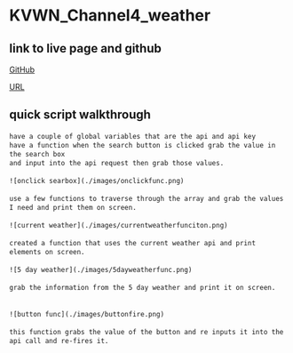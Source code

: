 # KVWN_Channel4_weather

## link to live page and github

[GitHub](https://github.com/Matt1cheney/KVWN_Channel4_weather)

[URL](https://matt1cheney.github.io/KVWN_Channel4_weather/)

## quick script walkthrough
    have a couple of global variables that are the api and api key
    have a function when the search button is clicked grab the value in the search box 
    and input into the api request then grab those values.

    ![onclick searbox](./images/onclickfunc.png)

    use a few functions to traverse through the array and grab the values I need and print them on screen.
    
    ![current weather](./images/currentweatherfunciton.png)

    created a function that uses the current weather api and print elements on screen.

    ![5 day weather](./images/5dayweatherfunc.png)

    grab the information from the 5 day weather and print it on screen.


    ![button func](./images/buttonfire.png)

    this function grabs the value of the button and re inputs it into the api call and re-fires it.
